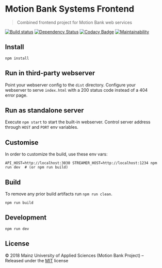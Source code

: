 [comment]: # (ACHTUNG! This is an autogenerated file and will be automatically overwritten)
[comment]: # (To edit its contents please refer to the project dir '.readme')

# Motion Bank Systems Frontend

> Combined frontend project for Motion Bank web services

[![Build status](https://secure.travis-ci.org/motionbank-js/motionbank-systems-frontend.svg)](https://travis-ci.org/motionbank-js/motionbank-systems-frontend)
[![Dependency Status](https://tidelift.com/badges/github/motionbank-js/motionbank-systems-frontend?style=flat)](https://tidelift.com/repo/github/motionbank-js/motionbank-systems-frontend)
[![Codacy Badge](https://api.codacy.com/project/badge/Grade/068aa9defed5426e91e2c2f4c1e2190d)](https://www.codacy.com/app/motionbank-js/motionbank-systems-frontend)
[![Maintainability](https://api.codeclimate.com/v1/badges/cba51f9e40aef7db5dec/maintainability)](https://codeclimate.com/github/motionbank-js/motionbank-systems-frontend/maintainability)


## Install

```shell
npm install
```

## Run in third-party webserver

Point your webserver config to the ``dist`` directory. Configure your webserver to serve ``index.html`` with a 200 status code instead of a 404 error page.

## Run as standalone server

Execute ``npm start`` to start the built-in webserver. Control server address through ``HOST`` and ``PORT`` env variables.

## Customise

In order to customize the build, use these env vars:

```shell
API_HOST=http://localhost:3030 STREAMER_HOST=http://localhost:1234 npm run dev  # (or npm run build)
``` 

## Build

To remove any prior build artifacts run `npm run clean`.

```shell
npm run build
```

## Development

```shell
npm run dev
```


## License

:copyright: 2018 Mainz University of Applied Sciences (Motion Bank Project) – 
Released under the [MIT](https://github.com/motionbank-js/motionbank-systems-frontend/blob/master/LICENSE) license

